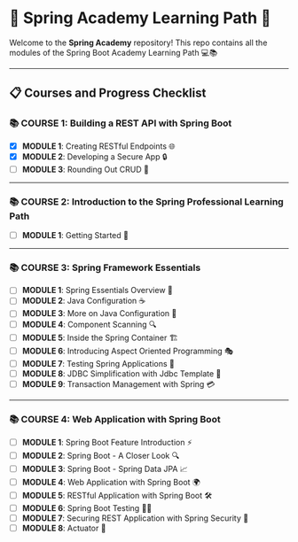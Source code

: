 # 🌱 Spring Academy Learning Path 🚀

Welcome to the **Spring Academy** repository! This repo contains all the modules of the Spring Boot Academy Learning Path 💻📚

---

## 📋 Courses and Progress Checklist

### 📚 **COURSE 1: Building a REST API with Spring Boot**
- [x] **MODULE 1**: Creating RESTful Endpoints 🌐
- [x] **MODULE 2**: Developing a Secure App 🔒
- [ ] **MODULE 3**: Rounding Out CRUD 🔄

---

### 📚 **COURSE 2: Introduction to the Spring Professional Learning Path**
- [ ] **MODULE 1**: Getting Started 🎯

---

### 📚 **COURSE 3: Spring Framework Essentials**
- [ ] **MODULE 1**: Spring Essentials Overview 🌟
- [ ] **MODULE 2**: Java Configuration ☕
- [ ] **MODULE 3**: More on Java Configuration 🔧
- [ ] **MODULE 4**: Component Scanning 🔍
- [ ] **MODULE 5**: Inside the Spring Container 🏗️
- [ ] **MODULE 6**: Introducing Aspect Oriented Programming 🎭
- [ ] **MODULE 7**: Testing Spring Applications 🧪
- [ ] **MODULE 8**: JDBC Simplification with Jdbc Template 💾
- [ ] **MODULE 9**: Transaction Management with Spring 💳

---

### 📚 **COURSE 4: Web Application with Spring Boot**
- [ ] **MODULE 1**: Spring Boot Feature Introduction ⚡
- [ ] **MODULE 2**: Spring Boot - A Closer Look 🔍
- [ ] **MODULE 3**: Spring Boot - Spring Data JPA 📈
- [ ] **MODULE 4**: Web Application with Spring Boot 🌍
- [ ] **MODULE 5**: RESTful Application with Spring Boot 🛠️
- [ ] **MODULE 6**: Spring Boot Testing 🧑‍🔬
- [ ] **MODULE 7**: Securing REST Application with Spring Security 🔐
- [ ] **MODULE 8**: Actuator 🏃
